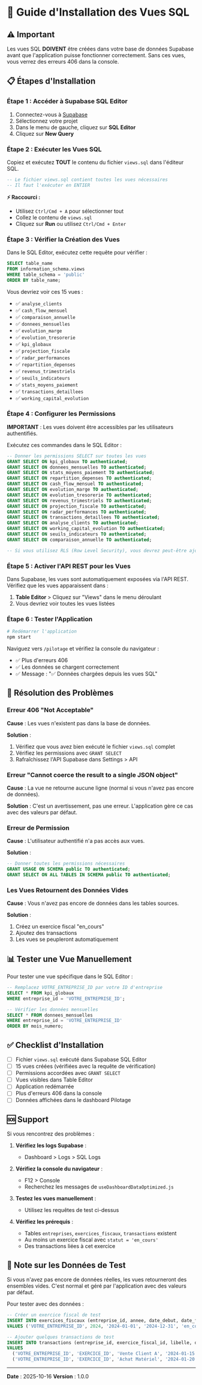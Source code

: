 # 🚀 Guide d'Installation des Vues SQL

## ⚠️ Important

Les vues SQL **DOIVENT** être créées dans votre base de données Supabase avant que l'application puisse fonctionner correctement. Sans ces vues, vous verrez des erreurs 406 dans la console.

## 📋 Étapes d'Installation

### Étape 1 : Accéder à Supabase SQL Editor

1. Connectez-vous à [Supabase](https://app.supabase.com)
2. Sélectionnez votre projet
3. Dans le menu de gauche, cliquez sur **SQL Editor**
4. Cliquez sur **New Query**

### Étape 2 : Exécuter les Vues SQL

Copiez et exécutez **TOUT** le contenu du fichier `views.sql` dans l'éditeur SQL.

```sql
-- Le fichier views.sql contient toutes les vues nécessaires
-- Il faut l'exécuter en ENTIER
```

**⚡ Raccourci :**
- Utilisez `Ctrl/Cmd + A` pour sélectionner tout
- Collez le contenu de `views.sql`
- Cliquez sur **Run** ou utilisez `Ctrl/Cmd + Enter`

### Étape 3 : Vérifier la Création des Vues

Dans le SQL Editor, exécutez cette requête pour vérifier :

```sql
SELECT table_name
FROM information_schema.views
WHERE table_schema = 'public'
ORDER BY table_name;
```

Vous devriez voir ces 15 vues :
- ✅ `analyse_clients`
- ✅ `cash_flow_mensuel`
- ✅ `comparaison_annuelle`
- ✅ `donnees_mensuelles`
- ✅ `evolution_marge`
- ✅ `evolution_tresorerie`
- ✅ `kpi_globaux`
- ✅ `projection_fiscale`
- ✅ `radar_performances`
- ✅ `repartition_depenses`
- ✅ `revenus_trimestriels`
- ✅ `seuils_indicateurs`
- ✅ `stats_moyens_paiement`
- ✅ `transactions_detaillees`
- ✅ `working_capital_evolution`

### Étape 4 : Configurer les Permissions

**IMPORTANT** : Les vues doivent être accessibles par les utilisateurs authentifiés.

Exécutez ces commandes dans le SQL Editor :

```sql
-- Donner les permissions SELECT sur toutes les vues
GRANT SELECT ON kpi_globaux TO authenticated;
GRANT SELECT ON donnees_mensuelles TO authenticated;
GRANT SELECT ON stats_moyens_paiement TO authenticated;
GRANT SELECT ON repartition_depenses TO authenticated;
GRANT SELECT ON cash_flow_mensuel TO authenticated;
GRANT SELECT ON evolution_marge TO authenticated;
GRANT SELECT ON evolution_tresorerie TO authenticated;
GRANT SELECT ON revenus_trimestriels TO authenticated;
GRANT SELECT ON projection_fiscale TO authenticated;
GRANT SELECT ON radar_performances TO authenticated;
GRANT SELECT ON transactions_detaillees TO authenticated;
GRANT SELECT ON analyse_clients TO authenticated;
GRANT SELECT ON working_capital_evolution TO authenticated;
GRANT SELECT ON seuils_indicateurs TO authenticated;
GRANT SELECT ON comparaison_annuelle TO authenticated;

-- Si vous utilisez RLS (Row Level Security), vous devrez peut-être ajouter des policies
```

### Étape 5 : Activer l'API REST pour les Vues

Dans Supabase, les vues sont automatiquement exposées via l'API REST. Vérifiez que les vues apparaissent dans :

1. **Table Editor** > Cliquez sur "Views" dans le menu déroulant
2. Vous devriez voir toutes les vues listées

### Étape 6 : Tester l'Application

```bash
# Redémarrer l'application
npm start
```

Naviguez vers `/pilotage` et vérifiez la console du navigateur :
- ✅ Plus d'erreurs 406
- ✅ Les données se chargent correctement
- ✅ Message : "✅ Données chargées depuis les vues SQL"

## 🔧 Résolution des Problèmes

### Erreur 406 "Not Acceptable"

**Cause** : Les vues n'existent pas dans la base de données.

**Solution** :
1. Vérifiez que vous avez bien exécuté le fichier `views.sql` complet
2. Vérifiez les permissions avec `GRANT SELECT`
3. Rafraîchissez l'API Supabase dans Settings > API

### Erreur "Cannot coerce the result to a single JSON object"

**Cause** : La vue ne retourne aucune ligne (normal si vous n'avez pas encore de données).

**Solution** : C'est un avertissement, pas une erreur. L'application gère ce cas avec des valeurs par défaut.

### Erreur de Permission

**Cause** : L'utilisateur authentifié n'a pas accès aux vues.

**Solution** :
```sql
-- Donner toutes les permissions nécessaires
GRANT USAGE ON SCHEMA public TO authenticated;
GRANT SELECT ON ALL TABLES IN SCHEMA public TO authenticated;
```

### Les Vues Retournent des Données Vides

**Cause** : Vous n'avez pas encore de données dans les tables sources.

**Solution** :
1. Créez un exercice fiscal "en_cours"
2. Ajoutez des transactions
3. Les vues se peupleront automatiquement

## 📊 Tester une Vue Manuellement

Pour tester une vue spécifique dans le SQL Editor :

```sql
-- Remplacez VOTRE_ENTREPRISE_ID par votre ID d'entreprise
SELECT * FROM kpi_globaux
WHERE entreprise_id = 'VOTRE_ENTREPRISE_ID';

-- Vérifier les données mensuelles
SELECT * FROM donnees_mensuelles
WHERE entreprise_id = 'VOTRE_ENTREPRISE_ID'
ORDER BY mois_numero;
```

## ✅ Checklist d'Installation

- [ ] Fichier `views.sql` exécuté dans Supabase SQL Editor
- [ ] 15 vues créées (vérifiées avec la requête de vérification)
- [ ] Permissions accordées avec `GRANT SELECT`
- [ ] Vues visibles dans Table Editor
- [ ] Application redémarrée
- [ ] Plus d'erreurs 406 dans la console
- [ ] Données affichées dans le dashboard Pilotage

## 🆘 Support

Si vous rencontrez des problèmes :

1. **Vérifiez les logs Supabase** :
   - Dashboard > Logs > SQL Logs

2. **Vérifiez la console du navigateur** :
   - F12 > Console
   - Recherchez les messages de `useDashboardDataOptimized.js`

3. **Testez les vues manuellement** :
   - Utilisez les requêtes de test ci-dessus

4. **Vérifiez les prérequis** :
   - Tables `entreprises`, `exercices_fiscaux`, `transactions` existent
   - Au moins un exercice fiscal avec `statut = 'en_cours'`
   - Des transactions liées à cet exercice

## 📝 Note sur les Données de Test

Si vous n'avez pas encore de données réelles, les vues retourneront des ensembles vides. C'est normal et géré par l'application avec des valeurs par défaut.

Pour tester avec des données :
```sql
-- Créer un exercice fiscal de test
INSERT INTO exercices_fiscaux (entreprise_id, annee, date_debut, date_fin, statut)
VALUES ('VOTRE_ENTREPRISE_ID', 2024, '2024-01-01', '2024-12-31', 'en_cours');

-- Ajouter quelques transactions de test
INSERT INTO transactions (entreprise_id, exercice_fiscal_id, libelle, date_transaction, montant_total, type_transaction)
VALUES
  ('VOTRE_ENTREPRISE_ID', 'EXERCICE_ID', 'Vente Client A', '2024-01-15', 1500, 'revenu'),
  ('VOTRE_ENTREPRISE_ID', 'EXERCICE_ID', 'Achat Matériel', '2024-01-20', 500, 'depense');
```

---

**Date** : 2025-10-16
**Version** : 1.0.0
